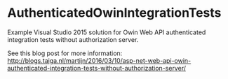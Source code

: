 # AuthenticatedOwinIntegrationTests

Example Visual Studio 2015 solution for Owin Web API authenticated integration tests without authorization server.

See this blog post for more information: http://blogs.taiga.nl/martijn/2016/03/10/asp-net-web-api-owin-authenticated-integration-tests-without-authorization-server/
